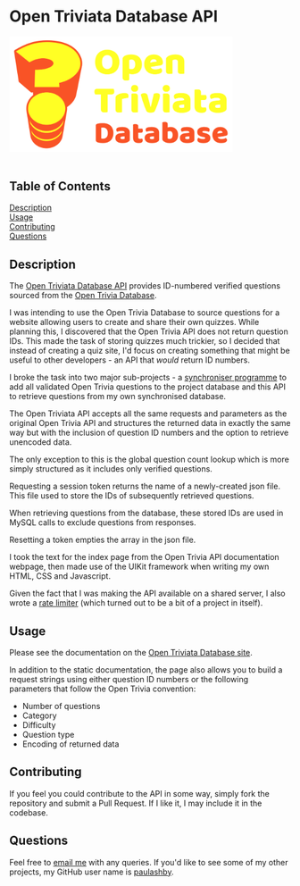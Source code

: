 # Open Triviata Database API

<img src="./public/img/open-triviata-logo.svg" width="400" alt="Open Triviata logo"><br /><br />

## Table of Contents

[Description](#description)<br />[Usage](#usage)<br />[Contributing](#contributing)<br />[Questions](#questions)<br />

## Description

The [Open Triviata Database API](https://otriviata.com/) provides ID-numbered verified questions sourced from the [Open Trivia Database](https://opentdb.com/).

I was intending to use the Open Trivia Database to source questions for a website allowing users to create and share their own quizzes. While planning this, I discovered that the Open Trivia API does not return question IDs. This made the task of storing quizzes much trickier, so I decided that instead of creating a quiz site, I'd focus on creating something that might be useful to other developers - an API that *would* return ID numbers.

I broke the task into two major sub-projects - a [synchroniser programme](https://github.com/paulashby/open-triviata-synchroniser-php) to add all validated Open Trivia questions to the project database and this API to retrieve questions from my own synchronised database.

The Open Triviata API accepts all the same requests and parameters as the original Open Trivia API and structures the returned data in exactly the same way but with the inclusion of question ID numbers and the option to retrieve unencoded data.

The only exception to this is the global question count lookup which is more simply structured as it includes only verified questions.

Requesting a session token returns the name of a newly-created json file.
This file used to store the IDs of subsequently retrieved questions.

When retrieving questions from the database, these stored IDs are used in MySQL calls to exclude questions from responses.

Resetting a token empties the array in the json file.

I took the text for the index page from the Open Trivia API documentation webpage, then made use of the UIKit framework when writing my own HTML, CSS and Javascript.

Given the fact that I was making the API available on a shared server, I also wrote a [rate limiter](https://github.com/paulashby/rate-limiter) (which turned out to be a bit of a project in itself). 

## Usage

Please see the documentation on the [Open Triviata Database site](https://otriviata.com/).

In addition to the static documentation, the page also allows you to build a request strings using either question ID numbers or the following parameters that follow the Open Trivia convention:
- Number of questions
- Category
- Difficulty
- Question type
- Encoding of returned data

## Contributing

If you feel you could contribute to the API in some way, simply fork the repository and submit a Pull Request. If I like it, I may include it in the codebase.

## Questions

Feel free to [email me](mailto:paul@primitive.co?subject=OpenTriviataDatabase%20query%20from%20GitHub) with any queries. If you'd like to see some of my other projects, my GitHub user name is [paulashby](https://github.com/paulashby).

